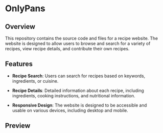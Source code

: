 # OnlyPans

## Overview

This repository contains the source code and files for a recipe website. The website is designed to allow users to browse and search for a variety of recipes, view recipe details, and contribute their own recipes.

## Features

- **Recipe Search**: Users can search for recipes based on keywords, ingredients, or cuisine.

- **Recipe Details**: Detailed information about each recipe, including ingredients, cooking instructions, and nutritional information.

- **Responsive Design**: The website is designed to be accessible and usable on various devices, including desktop and mobile.

## Preview




